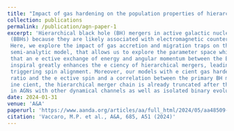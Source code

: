 ```yaml
---
title: "Impact of gas hardening on the population properties of hierarchical black hole mergers in AGN discs"
collection: publications
permalink: /publication/agn-paper-1
excerpt: 'Hierarchical black hole (BH) mergers in active galactic nuclei (AGNs) are unique among formation channels of binary black holes
 (BBHs) because they are likely associated with electromagnetic counterparts and can e ciently lead to the mass growth of BHs.
 Here, we explore the impact of gas accretion and migration traps on the evolution of BBHs in AGNs. We have developed a new fast
 semi-analytic model, that allows us to explore the parameter space while capturing the main physical processes involved. We find
 that an e ective exchange of energy and angular momentum between the BBH and the surrounding gas (i.e., gas hardening) during
 inspiral greatly enhances the e ciency of hierarchical mergers, leading to the formation of intermediate-mass BHs (up to 104 M) and
 triggering spin alignment. Moreover, our models with e cient gas hardening show both an anticorrelation between the BBH mass
 ratio and the e ective spin and a correlation between the primary BH mass and the e ective spin. In contrast, if gas hardening is
 ine cient, the hierarchical merger chain is already truncated after the first two or three generations. We compare the BBH population
 in AGNs with other dynamical channels as well as isolated binary evolution.'
date: 2024-01-31
venue: 'A&A'
paperurl: 'https://www.aanda.org/articles/aa/full_html/2024/05/aa48509-23/aa48509-23.html'
citation: 'Vaccaro, M.P. et al., A&A, 685, A51 (2024)'
---
```

